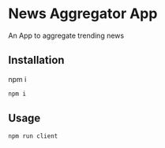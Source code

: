 # News Aggregator App

An App to aggregate trending news

## Installation

npm i 

```bash
npm i 
```

## Usage

```bash
npm run client
```
